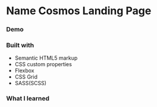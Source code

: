 # Name Cosmos Landing Page

### Demo

### Built with

- Semantic HTML5 markup
- CSS custom properties
- Flexbox
- CSS Grid
- SASS(SCSS)

### What I learned

